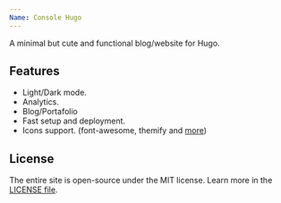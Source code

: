 ```yaml
---
Name: Console Hugo
---
```

A minimal but cute and functional blog/website for Hugo.

## Features
* Light/Dark mode.
* Analytics.
* Blog/Portafolio
* Fast setup and deployment.
* Icons support. (font-awesome, themify and [more](/blog/icons-support))

## License
The entire site is open-source under the MIT license.
Learn more in the [LICENSE file](https://github.com/kyb3rcipher/hugo-theme-console/blob/main/LICENSE).
